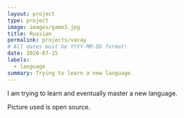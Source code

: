 ```yaml
---
layout: project
type: project
image: images/game3.jpg
title: Russian
permalink: projects/vacay
# All dates must be YYYY-MM-DD format!
date: 2020-07-15
labels:
  - language
summary: Trying to learn a new language.
---
```


I am trying to learn and eventually master a new language.

Picture used is open source.
